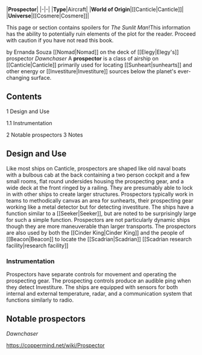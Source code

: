|**Prospector**|
|-|-|
|**Type**|Aircraft|
|**World of Origin**|[[Canticle\|Canticle]]|
|**Universe**|[[Cosmere\|Cosmere]]|

This page or section contains spoilers for *The Sunlit Man*!This information has the ability to potentially ruin elements of the plot for the reader. Proceed with caution if you have not read this book.

 by  Ernanda Souza  [[Nomad\|Nomad]] on the deck of [[Elegy\|Elegy's]] prospector *Dawnchaser*
A **prospector** is a class of airship on [[Canticle\|Canticle]] primarily used for locating [[Sunheart\|sunhearts]] and other energy or [[Investiture\|Investiture]] sources below the planet's ever-changing surface.

## Contents

1 Design and Use

1.1 Instrumentation


2 Notable prospectors
3 Notes


## Design and Use
Like most ships on Canticle, prospectors are shaped like old naval boats with a bulbous cab at the back containing a two person cockpit and a few small rooms, flat round undersides housing the prospecting gear, and a wide deck at the front ringed by a railing. They are presumably able to lock in with other ships to create larger structures. Prospectors typically work in teams to methodically canvas an area for sunhearts, their prospecting gear working like a metal detector but for detecting investiture. The ships have a function similar to a [[Seeker\|Seeker]], but are noted to be surprisingly large for such a simple function. Prospectors are not particularly dynamic ships though they are more maneuverable than larger transports. The prospectors are also used by both the [[Cinder King\|Cinder King]] and the people of [[Beacon\|Beacon]] to locate the [[Scadrian\|Scadrian]] [[Scadrian research facility\|research facility]]

### Instrumentation
Prospectors have separate controls for movement and operating the prospecting gear. The prospecting controls produce an audible ping when they detect Investiture. The ships are equipped with sensors for both internal and external temperature, radar, and a communication system that functions similarly to radio.

## Notable prospectors
*Dawnchaser*


https://coppermind.net/wiki/Prospector